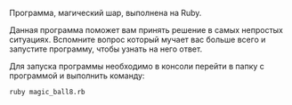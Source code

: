Программа, магический шар, выполнена на Ruby.

Данная программа поможет вам принять решение в самых непростых ситуациях. Вспомните вопрос который мучает вас больше всего и запустите программу, чтобы узнать на него ответ.

Для запуска программы необходимо в консоли перейти в папку с программой и выполнить команду: 

    ruby magic_ball8.rb
